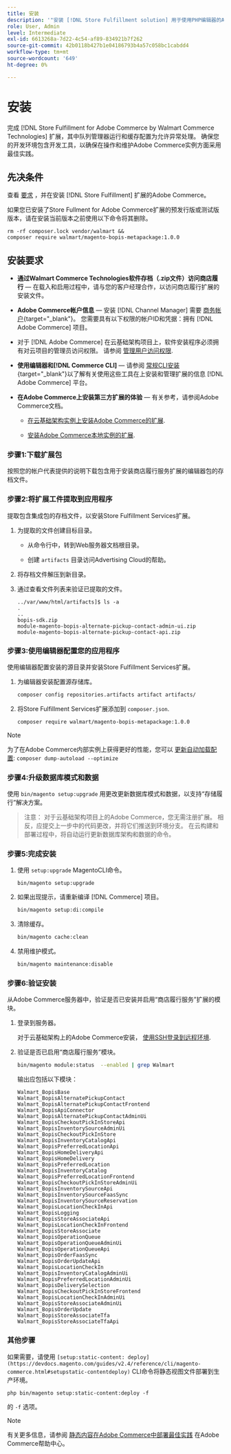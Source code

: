 ```yaml
---
title: 安装
description: '"安装 [!DNL Store Fulfillment solution] 用于使用PHP编辑器的Adobe Commerce店面。”'
role: User, Admin
level: Intermediate
exl-id: 6613268a-7d22-4c54-af89-834921b7f262
source-git-commit: 42b0118b427b1e04186793b4a57c058bc1cabdd4
workflow-type: tm+mt
source-wordcount: '649'
ht-degree: 0%

---
```



# 安装

完成 [!DNL Store Fulfillment for Adobe Commerce by Walmart Commerce Technologies] 扩展，其中队列管理器运行和缓存配置为允许异常处理。 确保您的开发环境包含开发工具，以确保在操作和维护Adobe Commerce实例方面采用最佳实践。

## 先决条件

查看 [要求](solution-requirements.md) ，并在安装 [!DNL Store Fulfillment] 扩展的Adobe Commerce。

如果您已安装了Store Fullment for Adobe Commerce扩展的预发行版或测试版版本，请在安装当前版本之前使用以下命令将其删除。

```terminal
rm -rf composer.lock vendor/walmart &&
composer require walmart/magento-bopis-metapackage:1.0.0
```

## 安装要求

- **通过Walmart Commerce Technologies软件存档（.zip文件）访问商店履行** — 在载入和启用过程中，请与您的客户经理合作，以访问商店履行扩展的安装文件。

- **Adobe Commerce帐户信息** — 安装 [!DNL Channel Manager] 需要 [商务帐户](https://docs.magento.com/user-guide/magento/magento-account.html){target=&quot;_blank&quot;}。 您需要具有以下权限的帐户ID和凭据：拥有 [!DNL Adobe Commerce] 项目。

- 对于 [!DNL Adobe Commerce] 在云基础架构项目上，软件安装程序必须拥有对云项目的管理员访问权限。 请参阅 [管理用户访问权限](https://devdocs.magento.com/cloud/project/user-admin.html).

- **使用编辑器和[!DNL Commerce CLI]** — 请参阅 [常规CLI安装](https://devdocs.magento.com/extensions/install/){target=&quot;_blank&quot;}以了解有关使用这些工具在上安装和管理扩展的信息 [!DNL Adobe Commerce] 平台。

- **在Adobe Commerce上安装第三方扩展的体验** — 有关参考，请参阅Adobe Commerce文档。

   - [在云基础架构实例上安装Adobe Commerce的扩展](https://devdocs.magento.com/cloud/howtos/install-components.html#install-an-extension).

   - [安装Adobe Commerce本地实例的扩展](https://devdocs.magento.com/extensions/install/).

### 步骤1:下载扩展包

按照您的帐户代表提供的说明下载包含用于安装商店履行服务扩展的编辑器包的存档文件。

### 步骤2:将扩展工件提取到应用程序

提取包含集成包的存档文件，以安装Store Fulfillment Services扩展。

1. 为提取的文件创建目标目录。

   - 从命令行中，转到Web服务器文档根目录。

   - 创建 `artifacts` 目录访问Advertising Cloud的帮助。

1. 将存档文件解压到新目录。

1. 通过查看文件列表来验证已提取的文件。

   ```
   ../var/www/html/artifacts]$ ls -a
   .
   ..
   bopis-sdk.zip
   module-magento-bopis-alternate-pickup-contact-admin-ui.zip
   module-magento-bopis-alternate-pickup-contact-api.zip
   ```

### 步骤3:使用编辑器配置您的应用程序

使用编辑器配置安装的源目录并安装Store Fulfillment Services扩展。

1. 为编辑器安装配置源存储库。

   ```bash
   composer config repositories.artifacts artifact artifacts/
   ```

1. 将Store Fulfillment Services扩展添加到 `composer.json`.

   ```bash
   composer require walmart/magento-bopis-metapackage:1.0.0
   ```

>[!NOTE]
>
>为了在Adobe Commerce内部实例上获得更好的性能，您可以 [更新自动加载配置](https://experienceleague.adobe.com/docs/commerce-operations/performance-best-practices/deployment-flow.html#update-the-autoloader): `composer dump-autoload --optimize`

### 步骤4:升级数据库模式和数据

使用 `bin/magento setup:upgrade` 用更改更新数据库模式和数据，以支持“存储履行”解决方案。

>注意：
>对于云基础架构项目上的Adobe Commerce，您无需注册扩展。 相反，应提交上一步中的代码更改，并将它们推送到环境分支。 在云构建和部署过程中，将自动运行更新数据库架构和数据的命令。

### 步骤5:完成安装

1. 使用 `setup:upgrade` MagentoCLI命令。

   ```terminal
   bin/magento setup:upgrade
   ```

1. 如果出现提示，请重新编译 [!DNL Commerce] 项目。

   ```bash
   bin/magento setup:di:compile
   ```

1. 清除缓存。

   ```bash
   bin/magento cache:clean
   ```

1. 禁用维护模式。

   ```bash
   bin/magento maintenance:disable
   ```

### 步骤6:验证安装

从Adobe Commerce服务器中，验证是否已安装并启用“商店履行服务”扩展的模块。

1. 登录到服务器。

   对于云基础架构上的Adobe Commerce安装， [使用SSH登录到远程环境](https://devdocs.magento.com/cloud/env/environments-ssh.html#ssh).

1. 验证是否已启用“商店履行服务”模块。

   ```bash
   bin/magento module:status  --enabled | grep Walmart
   ```

   输出应包括以下模块：

   ```
   Walmart_BopisBase
   Walmart_BopisAlternatePickupContact
   Walmart_BopisAlternatePickupContactFrontend
   Walmart_BopisApiConnector
   Walmart_BopisAlternatePickupContactAdminUi
   Walmart_BopisCheckoutPickInStoreApi
   Walmart_BopisInventorySourceAdminUi
   Walmart_BopisCheckoutPickInStore
   Walmart_BopisInventoryCatalogApi
   Walmart_BopisPreferredLocationApi
   Walmart_BopisHomeDeliveryApi
   Walmart_BopisHomeDelivery
   Walmart_BopisPreferredLocation
   Walmart_BopisInventoryCatalog
   Walmart_BopisPreferredLocationFrontend
   Walmart_BopisCheckoutPickInStoreAdminUi
   Walmart_BopisInventorySourceApi
   Walmart_BopisInventorySourceFaasSync
   Walmart_BopisInventorySourceReservation
   Walmart_BopisLocationCheckInApi
   Walmart_BopisLogging
   Walmart_BopisStoreAssociateApi
   Walmart_BopisLocationCheckInFrontend
   Walmart_BopisStoreAssociate
   Walmart_BopisOperationQueue
   Walmart_BopisOperationQueueAdminUi
   Walmart_BopisOperationQueueApi
   Walmart_BopisOrderFaasSync
   Walmart_BopisOrderUpdateApi
   Walmart_BopisLocationCheckIn
   Walmart_BopisInventoryCatalogAdminUi
   Walmart_BopisPreferredLocationAdminUi
   Walmart_BopisDeliverySelection
   Walmart_BopisCheckoutPickInStoreFrontend
   Walmart_BopisLocationCheckInAdminUi
   Walmart_BopisStoreAssociateAdminUi
   Walmart_BopisOrderUpdate
   Walmart_BopisStoreAssociateTfa
   Walmart_BopisStoreAssociateTfaApi
   ```

### 其他步骤

如果需要，请使用 `[setup:static-content: deploy](https://devdocs.magento.com/guides/v2.4/reference/cli/magento-commerce.html#setupstatic-contentdeploy)` CLI命令将静态视图文件部署到生产环境。

```terminal
php bin/magento setup:static-content:deploy -f
```

的 `-f` 选项。

>[!NOTE]
>
>有关更多信息，请参阅 [静态内容在Adobe Commerce中部署最佳实践](https://support.magento.com/hc/en-us/articles/360031624091) 在Adobe Commerce帮助中心。
